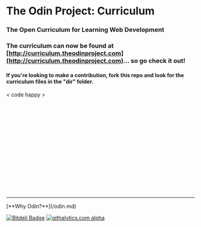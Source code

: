 # The Odin Project: Curriculum

### The Open Curriculum for Learning Web Development

### The curriculum can now be found at [http://curriculum.theodinproject.com](http://curriculum.theodinproject.com)... so go check it out!

#### If you're looking to make a contribution, fork this repo and look for the curriculum files in the "dir" folder.


&lt; code happy &gt;

<br>
<br>
<br>
<br>
<br>
<br>
<br>
<br>
<br>
<br>
<br>
<br>
<br>
<br>
<hr>
[**Why Odin?**](/odin.md)

[![Bitdeli Badge](https://d2weczhvl823v0.cloudfront.net/theodinproject/curriculum/trend.png)](https://bitdeli.com/free "Bitdeli Badge")
[![githalytics.com alpha](https://cruel-carlota.pagodabox.com/65f907c02affdd589bd4a4c15b04df6c "githalytics.com")](http://githalytics.com/TheOdinProject/curriculum)
